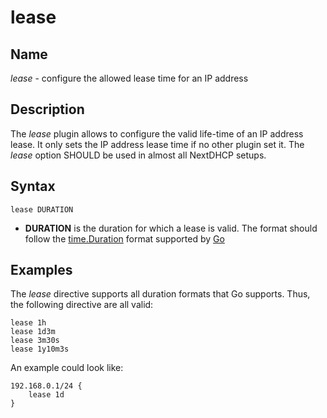 # lease

## Name

*lease* - configure the allowed lease time for an IP address

## Description

The *lease* plugin allows to configure the valid life-time of an IP address lease. It only sets the IP address lease time if no other plugin set it. The *lease* option SHOULD be used in almost all NextDHCP setups.

## Syntax

```
lease DURATION
```

* **DURATION** is the duration for which a lease is valid. The format should follow the [time.Duration](https://godoc.org/golang.org/time) format supported by [Go](https://golang.org)

## Examples

The *lease* directive supports all duration formats that Go supports. Thus, the following directive are all valid:

```
lease 1h
lease 1d3m
lease 3m30s
lease 1y10m3s
```

An example could look like:

```
192.168.0.1/24 {
    lease 1d
}
```